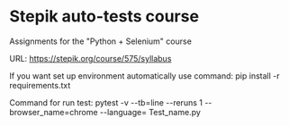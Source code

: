 # Stepik auto-tests course
 Assignments for the "Python + Selenium" course

URL: https://stepik.org/course/575/syllabus

If you want set up environment automatically use command: pip install -r requirements.txt

Command for run test: pytest -v --tb=line --reruns 1 --browser_name=chrome --language= Test_name.py